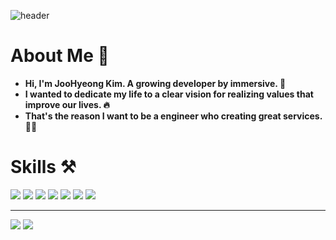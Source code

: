 ![header](https://capsule-render.vercel.app/api?type=Waving&color=dad4d1&text=Hello!🙋‍♂️&fontSize=60&fontColor=FFFFFF&height=200)


# **About Me**  👀


- **Hi, I'm JooHyeong Kim. A growing developer by immersive. 🧗** <br/>
- **I wanted to dedicate my life to a clear vision for realizing values that improve our lives. 🔥** <br/>
- **That's the reason I want to be a engineer who creating great services.👨‍💻**

# **Skills ⚒**
![](https://img.shields.io/badge/-Java-orange)
![](https://img.shields.io/badge/-SpringMVC-green)
![](https://img.shields.io/badge/-SpringBoot-brightgreen)
![](https://img.shields.io/badge/-JPA-blueviolet)
![](https://img.shields.io/badge/-SpringDataJpa-yellowgreen)
![](https://img.shields.io/badge/-Querydsl-blue)
![](https://img.shields.io/badge/-Git-%23000000)


<!-- - Junit, Mockito
- Gradle
- IntelliJ, Visual Studio Code
- Git -->


***
![](http://img.shields.io/badge/-Velog-20C997?style=flat(Velog)&logo=Velog&link=https://velog.io/@urtimeislimited)
![](https://img.shields.io/github/followers/Learrrn?style=social)



